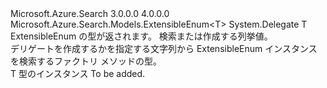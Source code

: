 <Type Name="ExtensibleEnumValueFactory&lt;T&gt;" FullName="Microsoft.Azure.Search.Serialization.ExtensibleEnumValueFactory&lt;T&gt;">
  <TypeSignature Language="C#" Value="public delegate T ExtensibleEnumValueFactory&lt;T&gt;(string name) where T : ExtensibleEnum&lt;T&gt;;" />
  <TypeSignature Language="ILAsm" Value=".class public auto ansi sealed ExtensibleEnumValueFactory`1&lt;(class Microsoft.Azure.Search.Models.ExtensibleEnum`1&lt;!T&gt;) T&gt; extends System.MulticastDelegate" />
  <TypeSignature Language="DocId" Value="T:Microsoft.Azure.Search.Serialization.ExtensibleEnumValueFactory`1" />
  <TypeSignature Language="VB.NET" Value="Public Delegate Function ExtensibleEnumValueFactory(Of T)(name As String) As T " />
  <TypeSignature Language="F#" Value="type ExtensibleEnumValueFactory&lt;'T (requires 'T :&gt; ExtensibleEnum&lt;'T&gt;)&gt; = delegate of string -&gt; 'T" />
  <AssemblyInfo>
    <AssemblyName>Microsoft.Azure.Search</AssemblyName>
    <AssemblyVersion>3.0.0.0</AssemblyVersion>
    <AssemblyVersion>4.0.0.0</AssemblyVersion>
  </AssemblyInfo>
  <TypeParameters>
    <TypeParameter Name="T">
      <Constraints>
        <BaseTypeName>Microsoft.Azure.Search.Models.ExtensibleEnum&lt;T&gt;</BaseTypeName>
      </Constraints>
    </TypeParameter>
  </TypeParameters>
  <Base>
    <BaseTypeName>System.Delegate</BaseTypeName>
  </Base>
  <Parameters>
    <Parameter Name="name" Type="System.String" />
  </Parameters>
  <ReturnValue>
    <ReturnType>T</ReturnType>
  </ReturnValue>
  <Docs>
    <typeparam name="T">ExtensibleEnum の型が返されます。</typeparam>
    <param name="name">検索または作成する列挙値。</param>
    <summary>
            デリゲートを作成するかを指定する文字列から ExtensibleEnum インスタンスを検索するファクトリ メソッドの型。
            </summary>
    <returns>T 型のインスタンス</returns>
    <remarks>To be added.</remarks>
  </Docs>
</Type>